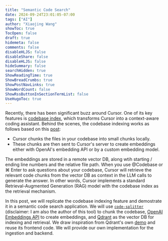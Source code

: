 ```yaml
---
title: "Semantic Code Search"
date: 2024-09-24T23:01:05-07:00
tags: ["AI"]
author: "Xiaojing Wang"
showToc: true
TocOpen: false
draft: true
hidemeta: false
comments: false
disableHLJS: false
disableShare: false
disableHLJS: false
hideSummary: false
searchHidden: true
ShowReadingTime: true
ShowBreadCrumbs: true
ShowPostNavLinks: true
ShowWordCount: false
ShowRssButtonInSectionTermList: false
UseHugoToc: true
---
```


Recently, there has been significant buzz around Cursor. One of its key features is [codebase index](https://docs.cursor.com/context/codebase-indexing), which transforms Cursor into a context-aware coding assistant. Behind the scenes, the codebase indexing works as follows based on this [post](https://forum.cursor.com/t/codebase-indexing/36):

- Cursor chunks the files in your codebase into small chunks locally.
- These chunks are then sent to Cursor's server to create embeddings either with OpenAI's embedding API or by a custom embedding model.

The embeddings are stored in a remote vector DB, along wtih starting / ending line numbers and the relative file path. When you use @Codebase or ⌘ Enter to ask questions about your codebase, Cursor will retrieve the relevant code chunks from the vector DB as context in the LLM calls to generate the answer. In other words, Cursor implements a standard Retrieval-Augmented Generation (RAG) model with the codebase index as the retrieval mechanism.

In this post, we will replicate the codebase indexing feature and demostrate it in a semantic code search application. We will use [`code-splitter`](https://github.com/wangxj03/code-splitter/tree/main/bindings/python) (disclaimer: I am also the author of this tool) to chunk the codebase, [OpenAI Embeddings API](https://platform.openai.com/docs/guides/embeddings) to create embeddings, and [Qdrant](https://github.com/qdrant/qdrant) as the vector DB for indexing and retrieval. We draw inspiration from Qdrant's own [demo](https://github.com/qdrant/demo-code-search/tree/master) and reuse its frontend code. We will provide our own implementation for the ingestion and backend.
